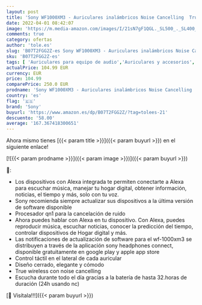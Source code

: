 ```yaml
---
layout: post
title: 'Sony WF1000XM3 - Auriculares inalámbricos Noise Cancelling  True Wireless  Bluetooth  compatible con Alexa y Google Assistant  hasta 32 h de batería  óptimo para trabajar sin ruido y viaje   negro'
date: 2022-04-01 08:42:07
image: 'https://m.media-amazon.com/images/I/21sN7gF1QGL._SL500_._SL400_.jpg'
comments: true
category: ofertas
author: 'tole.es'
slug: 'B07T2FGG2Z-es Sony WF1000XM3 - Auriculares inalámbricos Noise Cancelling...'
sku: 'B07T2FGG2Z-es'
tags: [ 'Auriculares para equipo de audio','Auriculares y accesorios','Electrónica','alexa','sony', ]
actualPrice: 104.99 EUR
currency: EUR
price: 104.99
comparePrice: 250.0 EUR
prodname: 'Sony WF1000XM3 - Auriculares inalámbricos Noise Cancelling  True Wireless  Bluetooth  compatible con Alexa y Google Assistant  hasta 32 h de batería  óptimo para trabajar sin ruido y viaje   negro'
country: 'es'
flag: '🇪🇸'
brand: 'Sony'
buyurl: 'https://www.amazon.es/dp/B07T2FGG2Z/?tag=tolees-21'
descuento: '58.00'
average: '167.367418300651'
---
```


Ahora mismo tienes [{{< param title >}}]({{< param buyurl >}}) en el siguiente enlace!

[![{{< param prodname >}}]({{< param image >}})]({{< param buyurl >}})

🔎:

- Los dispositivos con Alexa integrada te permiten conectarte a Alexa para escuchar música, manejar tu hogar digital, obtener información, noticias, el tiempo y más, solo con tu voz.
- Sony recomienda siempre actualizar sus dispositivos a la última versión de software disponible
- Procesador qn1 para la cancelación de ruido
- Ahora puedes hablar con Alexa en tu dispositivo. Con Alexa, puedes reproducir música, escuchar noticias, conocer la predicción del tiempo, controlar dispositivos de Hogar digital y más.
- Las notificaciones de actualización de software para el wf-1000xm3 se distribuyen a través de la aplicación sony headphones connect, disponible gratuitamente en google play y apple app store
- Control táctil en el lateral de cada auricular
- Diseño cerrado, elegante y cómodo
- True wireless con noise cancelling
- Escucha durante todo el día gracias a la batería de hasta 32.horas de duración (24h usando nc)

[🛒 Visítala!!!]({{< param buyurl >}})
